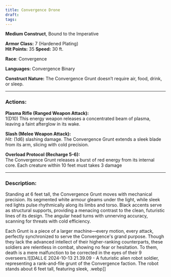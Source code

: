 ```yaml
---
title: Convergence Drone
draft: 
tags:
---
```

**Medium Construct**, Bound to the Imperative

**Armor Class:** 7 (Hardened Plating)  
**Hit Points:** 35
**Speed:** 30 ft.

**Race**: Convergence

**Languages:** Convergence Binary  

**Construct Nature:** The Convergence Grunt doesn’t require air, food, drink, or sleep.

---

### Actions:

**Plasma Rifle (Ranged Weapon Attack):**  
1(D10) This energy weapon releases a concentrated beam of plasma, leaving a faint afterglow in its wake.

**Slash (Melee Weapon Attack):**  
_Hit:_ (1d6) slashing damage. The Convergence Grunt extends a sleek blade from its arm, slicing with cold precision.

**Overload Protocol (Recharge 5-6):**  
The Convergence Grunt releases a burst of red energy from its internal core. Each creature within 10 feet must takes 3 damage

---

### Description:

Standing at 6 feet tall, the Convergence Grunt moves with mechanical precision. Its segmented white armour gleams under the light, while sleek red lights pulse rhythmically along its limbs and torso. Black accents serve as structural supports, providing a menacing contrast to the clean, futuristic lines of its design. The angular head turns with unnerving accuracy, scanning for threats with cold efficiency.

Each Grunt is a piece of a larger machine—every motion, every attack, perfectly synchronized to serve the Convergence's grand purpose. Though they lack the advanced intellect of their higher-ranking counterparts, these soldiers are relentless in combat, showing no fear or hesitation. To them, death is a mere malfunction to be corrected in the eyes of their 9 overseers.![[DALL·E 2024-10-13 21.39.09 - A futuristic alien robot soldier, representing a rank-and-file grunt of the Convergence faction. The robot stands about 6 feet tall, featuring sleek, .webp]]